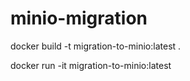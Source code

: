 # minio-migration


docker build -t migration-to-minio:latest .

docker run -it migration-to-minio:latest
